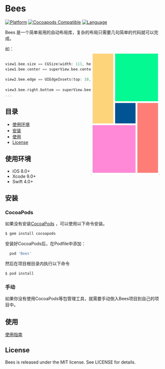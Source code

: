 # Bees



[![Platform](https://img.shields.io/cocoapods/p/Bees.svg?style=flat)](https://github.com/hongcaiyu/Bees)
[![Cocoapods Compatible](https://img.shields.io/cocoapods/v/Bees.svg)](https://github.com/hongcaiyu/Bees)
[![Language](https://img.shields.io/badge/language-swift4-orange.svg)](https://github.com/hongcaiyu/Bees)

Bees 是一个简单易用的自动布局库，复杂的布局只需要几句简单的代码就可以完成。

<img src="/Assets/iOSDemo.gif" align="right" height="400px" hspace="0px" vspace="20px">

如：
```swift

view1.bee.size == CGSize(width: 111, height: 111)
view1.bee.center == superView.bee.center

view2.bee.edge == UIEdgeInsets(top: 10, left: 10, bottom: 10, right: 10)

view3.bee.right.bottom == superView.bee.right.bottom - 10
...
```
## 目录

- [使用环境](#使用环境)
- [安装](#安装)
- [使用](#使用)
- [License](#license)

## 使用环境

- iOS 8.0+
- Xcode 9.0+
- Swift 4.0+

## 安装

### CocoaPods

如果没有安装[CocoaPods](http://cocoapods.org) ，可以使用以下命令安装。

```bash
$ gem install cocoapods
```
安装好CocoaPods后，在Podfile中添加：
```ruby
  pod 'Bees'
```
然后在项目根目录内执行以下命令
```bash
$ pod install
```

### 手动

如果你没有使用CocoaPods等包管理工具，就需要手动倒入Bees项目到自己的项目中。

## 使用
[使用指南](https://github.com/hongcaiyu/Bees/wiki)

## License

Bees is released under the MIT license. See LICENSE for details.
